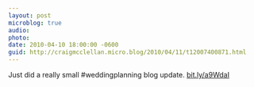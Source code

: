 ```yaml
---
layout: post
microblog: true
audio: 
photo: 
date: 2010-04-10 18:00:00 -0600
guid: http://craigmcclellan.micro.blog/2010/04/11/t12007400871.html
---
```

Just did a really small #weddingplanning blog update. [bit.ly/a9WdaI](http://bit.ly/a9WdaI)
